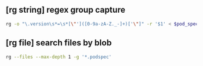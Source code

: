 ## [rg string] regex group capture

```bash
rg -o "\.version\s*=\s*[\"']([0-9a-zA-Z._-]+)['\"]" -r '$1' < $pod_spec_file
```

## [rg file] search files by blob

```bash
rg --files --max-depth 1 -g '*.podspec'
```
<!--stackedit_data:
eyJoaXN0b3J5IjpbLTI1Mzk1NjQwOSw4Mjg2MTM1OTBdfQ==
-->